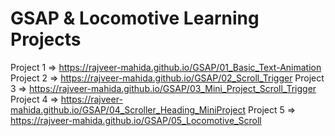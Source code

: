 # GSAP & Locomotive Learning Projects

Project 1 => https://rajveer-mahida.github.io/GSAP/01_Basic_Text-Animation
Project 2 => https://rajveer-mahida.github.io/GSAP/02_Scroll_Trigger
Project 3 => https://rajveer-mahida.github.io/GSAP/03_Mini_Project_Scroll_Trigger
Project 4 => https://rajveer-mahida.github.io/GSAP/04_Scroller_Heading_MiniProject
Project 5 => https://rajveer-mahida.github.io/GSAP/05_Locomotive_Scroll
